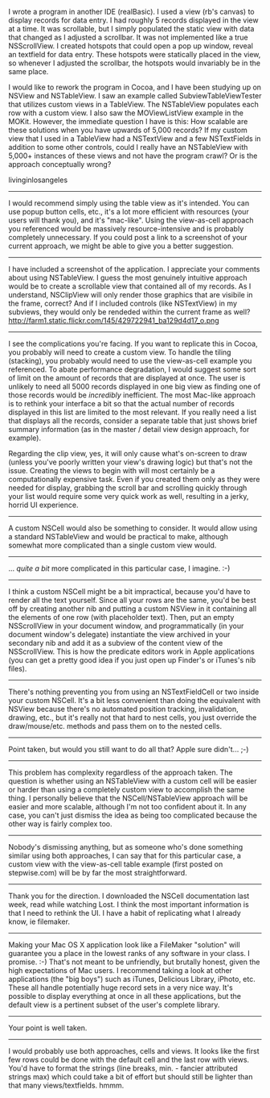

I wrote a program in another IDE (realBasic). I used a view (rb's canvas) to display records for data entry. I had roughly 5 records displayed in the view at a time. It was scrollable, but I simply populated the static view with data that changed as I adjusted a scrollbar. It was not implemented like a true NSScrollView. I created hotspots that could open a pop up window, reveal an  textfield for data entry. These hotspots were statically placed in the view, so whenever I adjusted the scrollbar, the hotspots would invariably be in the same place.

I would like to rework the program in Cocoa, and I have been studying up on NSView and NSTableView. I saw an example called SubviewTableViewTester that utilizes custom views in a TableView. The NSTableView populates each row with a custom view. I also saw the MOViewListView example in the MOKit. However, the immediate question I have is this: How scalable are these solutions when you have upwards of 5,000 records? If my custom view that I used in a TableView had a NSTextView and a few NSTextFields in addition to some other controls, could I really have an NSTableView with 5,000+ instances of these views and not have the program crawl? Or is the approach conceptually wrong?

livinginlosangeles

----

I would recommend simply using the table view as it's intended. You can use popup button cells, etc., it's a lot more efficient with resources (your users will thank you), and it's "mac-like". Using the view-as-cell approach you referenced would be massively resource-intensive and is probably completely unnecessary. If you could post a link to a screenshot of your current approach, we might be able to give you a better suggestion.

----

I have included a screenshot of the application. I appreciate your comments about using NSTableView. I guess the most genuinely intuitive approach would be to create a scrollable view that contained all of my records. As I understand, NSClipView will only render those graphics that are visibile in the frame, correct? And if I included controls (like NSTextView) in my subviews, they would only be rendeded within the current frame as well?
http://farm1.static.flickr.com/145/429722941_ba129d4d17_o.png

----

I see the complications you're facing. If you want to replicate this in Cocoa, you probably will need to create a custom view. To handle the tiling (stacking), you probably would need  to use the view-as-cell example you referenced. To abate performance degradation, I would suggest some sort of limit on the amount of records that are displayed at once. The user is unlikely to need all 5000 records displayed in one big view as finding one of those records would be *incredibly* inefficient. The most Mac-like approach is to rethink your interface a bit so that the actual number of records displayed in this list are limited to the most relevant. If you really need a list that displays all the records, consider a separate table that just shows brief summary information (as in the master / detail view design approach, for example).

Regarding the clip view, yes, it will only cause what's on-screen to draw (unless you've poorly written your view's drawing logic) but that's not the issue. Creating the views to begin with will most certainly be a computationally expensive task. Even if you created them only as they were needed for display, grabbing the scroll bar and scrolling quickly through your list would require some very quick work as well, resulting in a jerky, horrid UI experience.

----
A custom NSCell would also be something to consider. It would allow using a standard NSTableView and would be practical to make, although somewhat more complicated than a single custom view would.

----

... *quite a bit* more complicated in this particular case, I imagine. :-)

----
I think a custom NSCell might be a bit impractical, because you'd have to render all the text yourself.  Since all your rows are the same, you'd be best off by creating another nib and putting a custom NSView in it containing all the elements of one row (with placeholder text).  Then, put an empty NSScrollView in your document window, and programmatically (in your document window's delegate) instantiate the view archived in your secondary nib and add it as a subview of the content view of the NSScrollView.  This is how the predicate editors work in Apple applications (you can get a pretty good idea if you just open up Finder's or iTunes's nib files).

----
There's nothing preventing you from using an NSTextFieldCell or two inside your custom NSCell. It's a bit less convenient than doing the equivalent with NSView because there's no automated position tracking, invalidation, drawing, etc., but it's really not that hard to nest cells, you just override the draw/mouse/etc. methods and pass them on to the nested cells.

----
Point taken, but would you still want to do all that?  Apple sure didn't... ;-)

----
This problem has complexity regardless of the approach taken. The question is whether using an NSTableView with a custom cell will be easier or harder than using a completely custom view to accomplish the same thing. I personally believe that the NSCell/NSTableView approach will be easier and more scalable, although I'm not too confident about it. In any case, you can't just dismiss the idea as being too complicated because the other way is fairly complex too.

----

Nobody's dismissing anything, but as someone who's done something similar using both approaches, I can say that for this particular case, a custom view with the view-as-cell table example (first posted on stepwise.com) will be by far the most straightforward.

----

Thank you for the direction. I downloaded the NSCell documentation last week, read while watching Lost. I think the most important information is that I need to rethink the UI. I have a habit of replicating what I already know, ie filemaker.

----

Making your Mac OS X application look like a FileMaker "solution" will guarantee you a place in the lowest ranks of any software in your class. I promise. :-) That's not meant to be unfriendly, but brutally honest, given the high expectations of Mac users. I recommend taking a look at other applications (the "big boys") such as iTunes, Delicious Library, iPhoto, etc. These all handle potentially huge record sets in a very nice way. It's possible to display everything at once in all these applications, but the default view is a pertinent subset of the user's complete library.

----

Your point is well taken.

----

I would probably use both approaches, cells and views. It looks like the first few rows could be done with the default cell and the last row with views. You'd have to format the strings (line breaks, min. - fancier attributed strings max) which could take a bit of effort but should still be lighter than that many views/textfields. hmmm.

